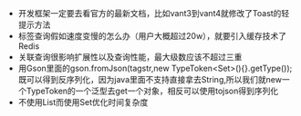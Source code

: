 * 开发框架一定要去看官方的最新文档，比如vant3到vant4就修改了Toast的轻提示方法
* 标签查询假如速度变慢的怎么办（用户大概超过20w），就要引入缓存技术了Redis
* 关联查询很影响扩展性以及查询性能，最大级数应该不超过三重
* 用Gson里面的gson.fromJson(tagstr,new TypeToken<Set<String>>(){}.getType());既可以得到反序列化，因为java里面不支持直接拿去String<List>,所以我们就new一个TypeToken的一个泛型去get一个对象，相反可以使用tojson得到序列化
* 不使用List而使用Set优化时间复杂度